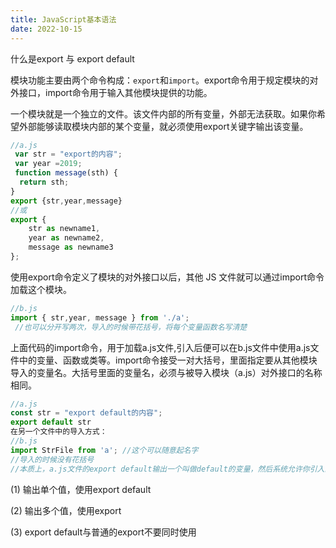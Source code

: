 ```yaml
---
title: JavaScript基本语法
date: 2022-10-15
---
```






什么是export 与 export default

模块功能主要由两个命令构成：`export`和`import`。export命令用于规定模块的对外接口，import命令用于输入其他模块提供的功能。

一个模块就是一个独立的文件。该文件内部的所有变量，外部无法获取。如果你希望外部能够读取模块内部的某个变量，就必须使用export关键字输出该变量。

```js
//a.js
 var str = "export的内容";
 var year =2019;
 function message(sth) {
  return sth;
}
export {str,year,message}
//或
export {
    str as newname1,
    year as newname2,
    message as newname3
};
```

使用export命令定义了模块的对外接口以后，其他 JS 文件就可以通过import命令加载这个模块。

```js
//b.js
import { str,year, message } from './a';
 //也可以分开写两次，导入的时候带花括号，将每个变量函数名写清楚
```

上面代码的import命令，用于加载a.js文件,引入后便可以在b.js文件中使用a.js文件中的变量、函数或类等。import命令接受一对大括号，里面指定要从其他模块导入的变量名。大括号里面的变量名，必须与被导入模块（a.js）对外接口的名称相同。

```js
//a.js
const str = "export default的内容";
export default str
在另一个文件中的导入方式：
//b.js 
import StrFile from 'a'; //这个可以随意起名字
//导入的时候没有花括号
//本质上，a.js文件的export default输出一个叫做default的变量，然后系统允许你引入的时候为它取任意名字。
```

(1) 输出单个值，使用export default

(2) 输出多个值，使用export

(3) export default与普通的export不要同时使用

